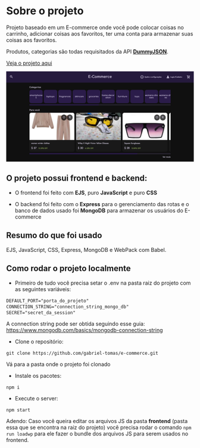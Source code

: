 # Sobre o projeto
Projeto baseado em um E-commerce onde você pode colocar coisas no carrinho, adicionar coisas aos favoritos, ter uma conta para armazenar suas coisas aos favoritos.

Produtos, categorias são todas requisitados da API **[DummyJSON](https://dummyjson.com/)**.

[Veja o projeto aqui](https://e-commerce-jrt4.onrender.com/)

![home page](https://github.com/gabriel-tomas/e-commerce/blob/master/public/assets/imgs/e-commerce.png?raw=true)

## O projeto possui frontend e backend:
- O frontend foi feito com **EJS**, puro **JavaScript** e puro **CSS**

- O backend foi feito com o **Express** para o gerenciamento das rotas e o banco de dados usado foi **MongoDB** para armazenar os usuários do E-commerce

## Resumo do que foi usado
EJS, JavaScript, CSS, Express, MongoDB e WebPack com Babel.

## Como rodar o projeto localmente
- Primeiro de tudo você precisa setar o .env na pasta raiz do projeto com as seguintes variáveis:
```shell
DEFAULT_PORT="porta_do_projeto"
CONNECTION_STRING="connection_string_mongo_db"
SECRET="secret_da_session"
```
A connection string pode ser obtida seguindo esse guia: https://www.mongodb.com/basics/mongodb-connection-string

- Clone o repositório:
```shell
git clone https://github.com/gabriel-tomas/e-commerce.git
```
Vá para a pasta onde o projeto foi clonado
- Instale os pacotes:
```shell
npm i
```
- Execute o server:
```shell
npm start
```
Adendo: Caso você queira editar os arquivos JS da pasta __frontend__ (pasta essa que se encontra na raiz do projeto) você precisa rodar o comando ``npm run loadwp`` para ele fazer o bundle dos arquivos JS para serem usados no frontend.